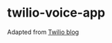 # twilio-voice-app

Adapted from [Twilio blog](https://www.twilio.com/blog/programmable-voice-javascript-quickstart-demo-node)
